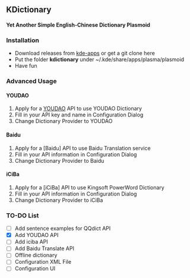 ## KDictionary
#### Yet Another Simple English-Chinese Dictionary Plasmoid

### Installation

* Download releases from [kde-apps](http://kde-apps.org/content/show.php?content=161349) or get a git clone here
* Put the folder **kdictionary** under ~/.kde/share/apps/plasma/plasmoid
* Have fun

### Advanced Usage

#### YOUDAO

1. Apply for a [YOUDAO](http://fanyi.youdao.com/openapi?path=data-mode) API to use YOUDAO Dictionary
2. Fill in your API key and name in Configuration Dialog
3. Change Dictionary Provider to YOUDAO

#### Baidu

1. Apply for a [Baidu] API to use Baidu Translation service
2. Fill in your API information in Configuration Dialog
3. Change Dictionary Provider to Baidu

#### iCiBa

1. Apply for a [iCiBa] API to use Kingsoft PowerWord Dictionary
2. Fill in your API information in Configuration Dialog
3. Change Dictionary Provider to iCiBa

### TO-DO List

- [ ] Add sentence examples for QQdict API
- [x] Add YOUDAO API
- [ ] Add iciba API
- [ ] Add Baidu Translate API
- [ ] Offline dictionary
- [ ] Configuration XML File
- [ ] Configuration UI